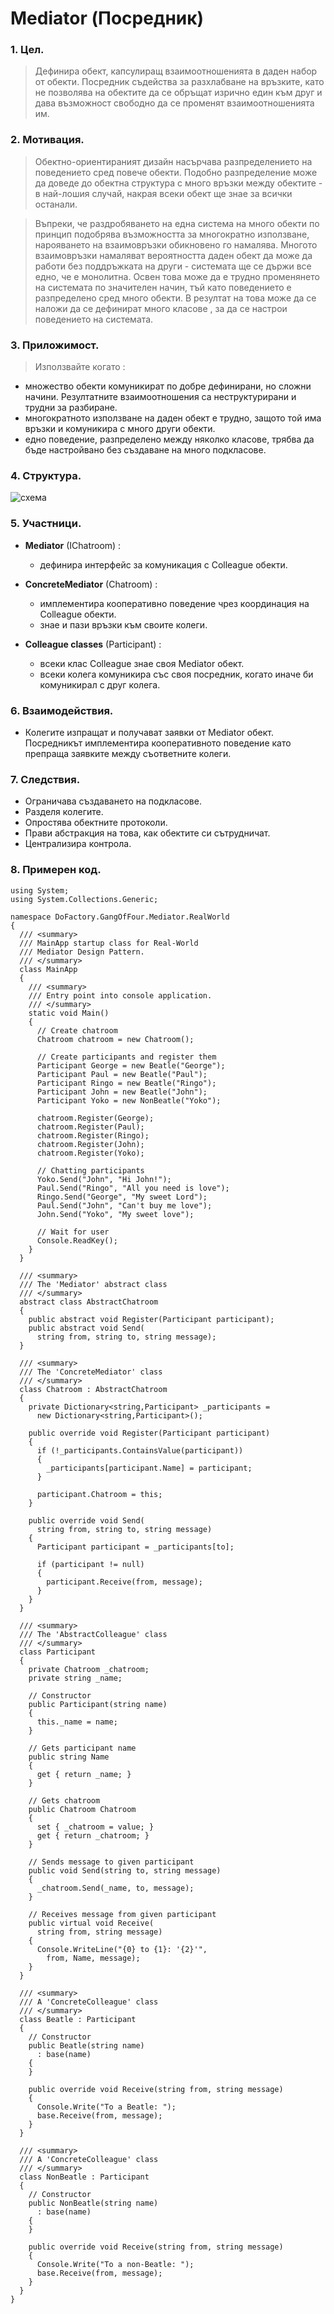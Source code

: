 # Mediator (Посредник)

### 1. Цел.
> Дефинира обект, капсулиращ взаимоотношенията в даден набор от обекти. Посредник съдейства за разхлабване на връзките, като не 
позволява на обектите да се обръщат изрично един към друг и дава възможност свободно да се променят взаимоотношенията им.

### 2. Мотивация.
> Обектно-ориентираният дизайн насърчава разпределението на поведението сред повече обекти. Подобно разпределение може да доведе до 
обектна структура с много връзки между обектите - в най-лошия случай, накрая всеки обект ще знае за всички останали.

> Въпреки, че раздробяването на една система на много обекти по принцип подобрява възможността за многократно използване, нарояването 
на взаимовръзки обикновено го намалява. Многото взаимовръзки намаляват вероятността даден обект да може да работи без поддръжката на 
други - системата ще се държи все едно, че е монолитна. Освен това може да е трудно променянето на системата по значителен начин, 
тъй като поведението е разпределено сред много обекти. В резултат на това може да се наложи да се дефинират много класове , за да се 
настрои поведението на системата.

### 3. Приложимост.
> Използвайте когато :
* множество обекти комуникират по добре дефинирани, но сложни начини. Резултатните взаимоотношения са неструктурирани и трудни 
за разбиране.
* многократното използване на даден обект е трудно, защото той има връзки и комуникира с много други обекти.
* едно поведение, разпределено между няколко класове, трябва да бъде настройвано без създаване на много подкласове.

### 4. Структура.
![схема](https://github.com/Borayvor/TelerikAcademy_2015_2016/blob/master/H08_High_Quality_Code/S16_BehavioralPatterns/Diagrams/mediator.jpg)


### 5. Участници.
* **Mediator** (IChatroom) :
    * дефинира интерфейс за комуникация с Colleague обекти.
    
* **ConcreteMediator** (Chatroom) :
    * имплементира кооперативно поведение чрез координация на Colleague обекти.
    * знае и пази връзки към своите колеги.

* **Colleague classes** (Participant) :
    * всеки клас Colleague знае своя Mediator обект.
    * всеки колега комуникира със своя посредник, когато иначе би комуникирал с друг колега.

### 6. Взаимодействия.
* Колегите изпращат и получават заявки от Mediator обект. Посредникът имплементира кооперативното поведение като препраща заявките 
между съответните колеги.

### 7. Следствия.
* Ограничава създаването на подкласове.
* Разделя колегите.
* Опростява обектните протоколи.
* Прави абстракция на това, как обектите си сътрудничат.
* Централизира контрола.

### 8. Примерен код.
```
using System;
using System.Collections.Generic;
 
namespace DoFactory.GangOfFour.Mediator.RealWorld
{
  /// <summary>
  /// MainApp startup class for Real-World 
  /// Mediator Design Pattern.
  /// </summary>
  class MainApp
  {
    /// <summary>
    /// Entry point into console application.
    /// </summary>
    static void Main()
    {
      // Create chatroom
      Chatroom chatroom = new Chatroom();
 
      // Create participants and register them
      Participant George = new Beatle("George");
      Participant Paul = new Beatle("Paul");
      Participant Ringo = new Beatle("Ringo");
      Participant John = new Beatle("John");
      Participant Yoko = new NonBeatle("Yoko");
 
      chatroom.Register(George);
      chatroom.Register(Paul);
      chatroom.Register(Ringo);
      chatroom.Register(John);
      chatroom.Register(Yoko);
 
      // Chatting participants
      Yoko.Send("John", "Hi John!");
      Paul.Send("Ringo", "All you need is love");
      Ringo.Send("George", "My sweet Lord");
      Paul.Send("John", "Can't buy me love");
      John.Send("Yoko", "My sweet love");
 
      // Wait for user
      Console.ReadKey();
    }
  }
 
  /// <summary>
  /// The 'Mediator' abstract class
  /// </summary>
  abstract class AbstractChatroom
  {
    public abstract void Register(Participant participant);
    public abstract void Send(
      string from, string to, string message);
  }
 
  /// <summary>
  /// The 'ConcreteMediator' class
  /// </summary>
  class Chatroom : AbstractChatroom
  {
    private Dictionary<string,Participant> _participants = 
      new Dictionary<string,Participant>();
 
    public override void Register(Participant participant)
    {
      if (!_participants.ContainsValue(participant))
      {
        _participants[participant.Name] = participant;
      }
 
      participant.Chatroom = this;
    }
 
    public override void Send(
      string from, string to, string message)
    {
      Participant participant = _participants[to];
 
      if (participant != null)
      {
        participant.Receive(from, message);
      }
    }
  }
 
  /// <summary>
  /// The 'AbstractColleague' class
  /// </summary>
  class Participant
  {
    private Chatroom _chatroom;
    private string _name;
 
    // Constructor
    public Participant(string name)
    {
      this._name = name;
    }
 
    // Gets participant name
    public string Name
    {
      get { return _name; }
    }
 
    // Gets chatroom
    public Chatroom Chatroom
    {
      set { _chatroom = value; }
      get { return _chatroom; }
    }
 
    // Sends message to given participant
    public void Send(string to, string message)
    {
      _chatroom.Send(_name, to, message);
    }
 
    // Receives message from given participant
    public virtual void Receive(
      string from, string message)
    {
      Console.WriteLine("{0} to {1}: '{2}'",
        from, Name, message);
    }
  }
 
  /// <summary>
  /// A 'ConcreteColleague' class
  /// </summary>
  class Beatle : Participant
  {
    // Constructor
    public Beatle(string name)
      : base(name)
    {
    }
 
    public override void Receive(string from, string message)
    {
      Console.Write("To a Beatle: ");
      base.Receive(from, message);
    }
  }
 
  /// <summary>
  /// A 'ConcreteColleague' class
  /// </summary>
  class NonBeatle : Participant
  {
    // Constructor
    public NonBeatle(string name)
      : base(name)
    {
    }
 
    public override void Receive(string from, string message)
    {
      Console.Write("To a non-Beatle: ");
      base.Receive(from, message);
    }
  }
}
```
